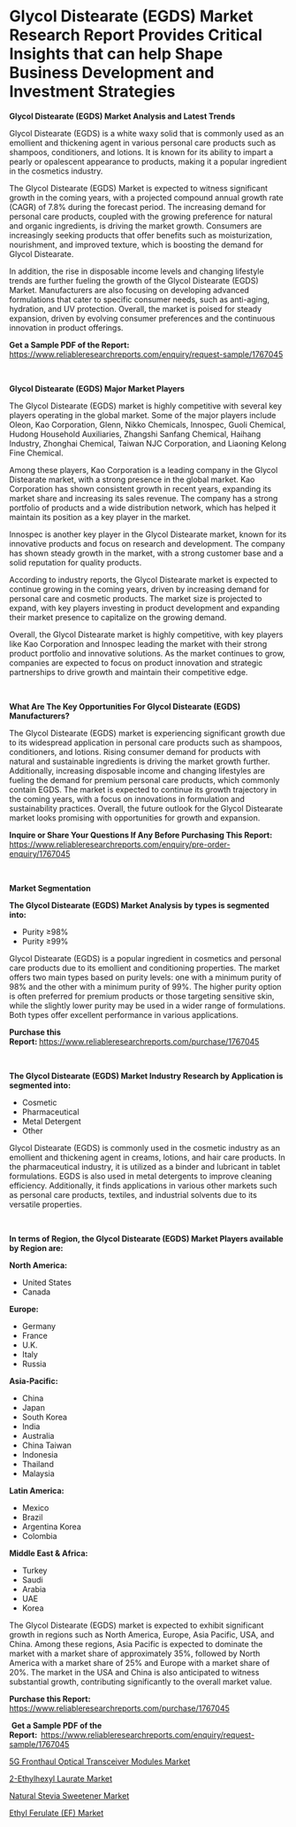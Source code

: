 <p><h1>Glycol Distearate (EGDS) Market Research Report Provides Critical Insights that can help Shape Business Development and Investment Strategies</h1></p><p><strong>Glycol Distearate (EGDS) Market Analysis and Latest Trends</strong></p>
<p><p>Glycol Distearate (EGDS) is a white waxy solid that is commonly used as an emollient and thickening agent in various personal care products such as shampoos, conditioners, and lotions. It is known for its ability to impart a pearly or opalescent appearance to products, making it a popular ingredient in the cosmetics industry.</p><p>The Glycol Distearate (EGDS) Market is expected to witness significant growth in the coming years, with a projected compound annual growth rate (CAGR) of 7.8% during the forecast period. The increasing demand for personal care products, coupled with the growing preference for natural and organic ingredients, is driving the market growth. Consumers are increasingly seeking products that offer benefits such as moisturization, nourishment, and improved texture, which is boosting the demand for Glycol Distearate.</p><p>In addition, the rise in disposable income levels and changing lifestyle trends are further fueling the growth of the Glycol Distearate (EGDS) Market. Manufacturers are also focusing on developing advanced formulations that cater to specific consumer needs, such as anti-aging, hydration, and UV protection. Overall, the market is poised for steady expansion, driven by evolving consumer preferences and the continuous innovation in product offerings.</p></p>
<p><strong>Get a Sample PDF of the Report:&nbsp;</strong> <a href="https://www.reliableresearchreports.com/enquiry/request-sample/1767045">https://www.reliableresearchreports.com/enquiry/request-sample/1767045</a></p>
<p>&nbsp;</p>
<p><strong>Glycol Distearate (EGDS) Major Market Players</strong></p>
<p><p>The Glycol Distearate (EGDS) market is highly competitive with several key players operating in the global market. Some of the major players include Oleon, Kao Corporation, Glenn, Nikko Chemicals, Innospec, Guoli Chemical, Hudong Household Auxiliaries, Zhangshi Sanfang Chemical, Haihang Industry, Zhonghai Chemical, Taiwan NJC Corporation, and Liaoning Kelong Fine Chemical.</p><p>Among these players, Kao Corporation is a leading company in the Glycol Distearate market, with a strong presence in the global market. Kao Corporation has shown consistent growth in recent years, expanding its market share and increasing its sales revenue. The company has a strong portfolio of products and a wide distribution network, which has helped it maintain its position as a key player in the market.</p><p>Innospec is another key player in the Glycol Distearate market, known for its innovative products and focus on research and development. The company has shown steady growth in the market, with a strong customer base and a solid reputation for quality products.</p><p>According to industry reports, the Glycol Distearate market is expected to continue growing in the coming years, driven by increasing demand for personal care and cosmetic products. The market size is projected to expand, with key players investing in product development and expanding their market presence to capitalize on the growing demand.</p><p>Overall, the Glycol Distearate market is highly competitive, with key players like Kao Corporation and Innospec leading the market with their strong product portfolio and innovative solutions. As the market continues to grow, companies are expected to focus on product innovation and strategic partnerships to drive growth and maintain their competitive edge.</p></p>
<p>&nbsp;</p>
<p><strong>What Are The Key Opportunities For Glycol Distearate (EGDS) Manufacturers?</strong></p>
<p><p>The Glycol Distearate (EGDS) market is experiencing significant growth due to its widespread application in personal care products such as shampoos, conditioners, and lotions. Rising consumer demand for products with natural and sustainable ingredients is driving the market growth further. Additionally, increasing disposable income and changing lifestyles are fueling the demand for premium personal care products, which commonly contain EGDS. The market is expected to continue its growth trajectory in the coming years, with a focus on innovations in formulation and sustainability practices. Overall, the future outlook for the Glycol Distearate market looks promising with opportunities for growth and expansion.</p></p>
<p><strong>Inquire or Share Your Questions If Any Before Purchasing This Report:</strong> <a href="https://www.reliableresearchreports.com/enquiry/pre-order-enquiry/1767045">https://www.reliableresearchreports.com/enquiry/pre-order-enquiry/1767045</a></p>
<p>&nbsp;</p>
<p><strong>Market Segmentation</strong></p>
<p><strong>The Glycol Distearate (EGDS) Market Analysis by types is segmented into:</strong></p>
<p><ul><li>Purity ≥98%</li><li>Purity ≥99%</li></ul></p>
<p><p>Glycol Distearate (EGDS) is a popular ingredient in cosmetics and personal care products due to its emollient and conditioning properties. The market offers two main types based on purity levels: one with a minimum purity of 98% and the other with a minimum purity of 99%. The higher purity option is often preferred for premium products or those targeting sensitive skin, while the slightly lower purity may be used in a wider range of formulations. Both types offer excellent performance in various applications.</p></p>
<p><strong>Purchase this Report:&nbsp;</strong><a href="https://www.reliableresearchreports.com/purchase/1767045">https://www.reliableresearchreports.com/purchase/1767045</a></p>
<p>&nbsp;</p>
<p><strong>The Glycol Distearate (EGDS) Market Industry Research by Application is segmented into:</strong></p>
<p><ul><li>Cosmetic</li><li>Pharmaceutical</li><li>Metal Detergent</li><li>Other</li></ul></p>
<p><p>Glycol Distearate (EGDS) is commonly used in the cosmetic industry as an emollient and thickening agent in creams, lotions, and hair care products. In the pharmaceutical industry, it is utilized as a binder and lubricant in tablet formulations. EGDS is also used in metal detergents to improve cleaning efficiency. Additionally, it finds applications in various other markets such as personal care products, textiles, and industrial solvents due to its versatile properties.</p></p>
<p>&nbsp;</p>
<p><strong>In terms of Region, the Glycol Distearate (EGDS) Market Players available by Region are:</strong></p>
<p>
    <p> <strong> North America: </strong>
        <ul>
            <li>United States</li>
            <li>Canada</li>
        </ul>
        </p> 
    <p> <strong> Europe: </strong>
        <ul>
            <li>Germany</li>
            <li>France</li>
            <li>U.K.</li>
            <li>Italy</li>
            <li>Russia</li>
        </ul>
        </p> 
    <p> <strong> Asia-Pacific: </strong>
        <ul>
            <li>China</li>
            <li>Japan</li>
            <li>South Korea</li>
            <li>India</li>
            <li>Australia</li>
            <li>China Taiwan</li>
            <li>Indonesia</li>
            <li>Thailand</li>
            <li>Malaysia</li>
        </ul>
        </p> 
    <p> <strong> Latin America: </strong>
        <ul>
            <li>Mexico</li>
            <li>Brazil</li>
            <li>Argentina Korea</li>
            <li>Colombia</li>
        </ul>
        </p> 
    <p> <strong> Middle East & Africa: </strong>
        <ul>
            <li>Turkey</li>
            <li>Saudi</li>
            <li>Arabia</li>
            <li>UAE</li>
            <li>Korea</li>
        </ul>
    </p>
    </p>
<p><p>The Glycol Distearate (EGDS) market is expected to exhibit significant growth in regions such as North America, Europe, Asia Pacific, USA, and China. Among these regions, Asia Pacific is expected to dominate the market with a market share of approximately 35%, followed by North America with a market share of 25% and Europe with a market share of 20%. The market in the USA and China is also anticipated to witness substantial growth, contributing significantly to the overall market value.</p></p>
<p><strong>Purchase this Report: </strong><a href="https://www.reliableresearchreports.com/purchase/1767045">https://www.reliableresearchreports.com/purchase/1767045</a></p>
<p>&nbsp;<strong>Get a Sample PDF of the Report:&nbsp;&nbsp;</strong><a href="https://www.reliableresearchreports.com/enquiry/request-sample/1767045">https://www.reliableresearchreports.com/enquiry/request-sample/1767045</a></p>
<p><strong></strong></p>
<p><p><a href="https://eight-handstand-8fb.notion.site/5G-Fronthaul-Optical-Transceiver-Modules-Market-Size-Market-Share-and-Global-Market-Analysis-Report-c5d6e54e88594bed87669ccca9a21ec6">5G Fronthaul Optical Transceiver Modules Market</a></p><p><a href="https://github.com/shotows/Market-Research-Report-List-1/blob/main/2-ethylhexyl-laurate-market.md">2-Ethylhexyl Laurate Market</a></p><p><a href="https://view.publitas.com/reportprime-1/natural-stevia-sweetener-market-size-market-trends-and-growth-outlook-forecasted-for-period-from-2024-to-2031/">Natural Stevia Sweetener Market</a></p><p><a href="https://github.com/beatblasta/Market-Research-Report-List-2/blob/main/ethyl-ferulate-ef-market.md">Ethyl Ferulate (EF) Market</a></p></p>